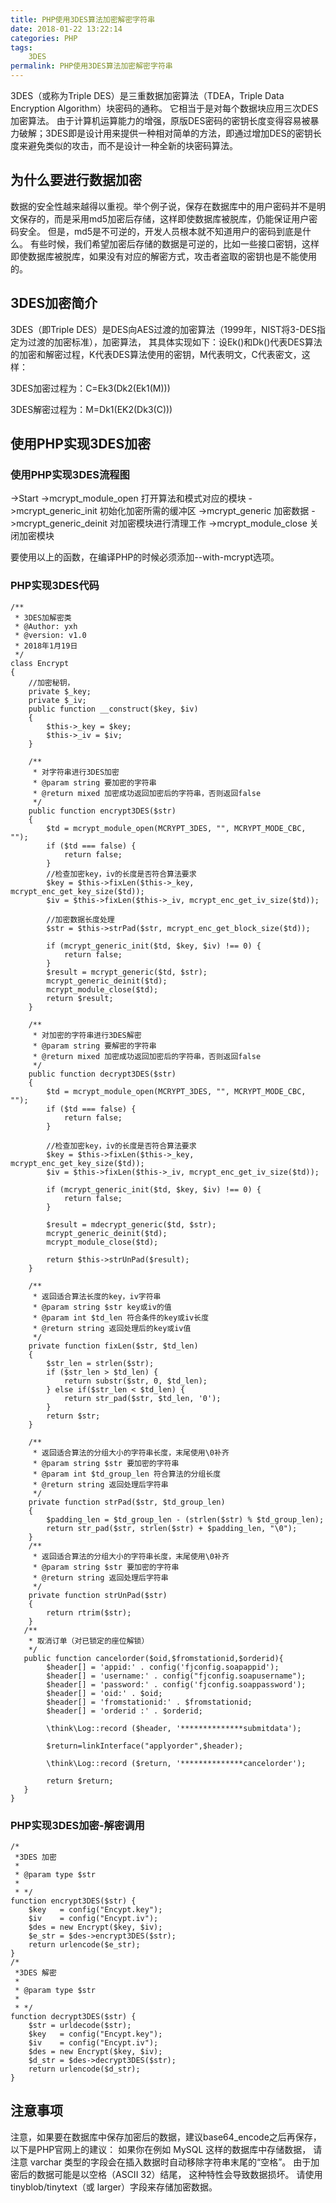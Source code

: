 ```yaml
---
title: PHP使用3DES算法加密解密字符串
date: 2018-01-22 13:22:14
categories: PHP
tags:
	3DES
permalink: PHP使用3DES算法加密解密字符串
---
```

3DES（或称为Triple DES）是三重数据加密算法（TDEA，Triple Data Encryption Algorithm）块密码的通称。
它相当于是对每个数据块应用三次DES加密算法。
由于计算机运算能力的增强，原版DES密码的密钥长度变得容易被暴力破解；3DES即是设计用来提供一种相对简单的方法，即通过增加DES的密钥长度来避免类似的攻击，而不是设计一种全新的块密码算法。
<!-- more -->
## 为什么要进行数据加密
数据的安全性越来越得以重视。举个例子说，保存在数据库中的用户密码并不是明文保存的，而是采用md5加密后存储，这样即使数据库被脱库，仍能保证用户密码安全。
但是，md5是不可逆的，开发人员根本就不知道用户的密码到底是什么。
有些时候，我们希望加密后存储的数据是可逆的，比如一些接口密钥，这样即使数据库被脱库，如果没有对应的解密方式，攻击者盗取的密钥也是不能使用的。
## 3DES加密简介
3DES（即Triple DES）是DES向AES过渡的加密算法（1999年，NIST将3-DES指定为过渡的加密标准），加密算法，
其具体实现如下：设Ek()和Dk()代表DES算法的加密和解密过程，K代表DES算法使用的密钥，M代表明文，C代表密文，这样：

3DES加密过程为：C=Ek3(Dk2(Ek1(M)))

3DES解密过程为：M=Dk1(EK2(Dk3(C)))
## 使用PHP实现3DES加密
### 使用PHP实现3DES流程图
->Start
->mcrypt_module_open 打开算法和模式对应的模块
->mcrypt_generic_init 初始化加密所需的缓冲区
->mcrypt_generic 加密数据
->mcrypt_generic_deinit 对加密模块进行清理工作
->mcrypt_module_close 关闭加密模块

要使用以上的函数，在编译PHP的时候必须添加--with-mcrypt选项。
###  PHP实现3DES代码
```
/**
 * 3DES加解密类
 * @Author: yxh
 * @version: v1.0
 * 2018年1月19日
 */
class Encrypt
{
    //加密秘钥，
    private $_key;
    private $_iv;
    public function __construct($key, $iv)
    {
        $this->_key = $key;
        $this->_iv = $iv;
    }

    /**
     * 对字符串进行3DES加密
     * @param string 要加密的字符串
     * @return mixed 加密成功返回加密后的字符串，否则返回false
     */
    public function encrypt3DES($str)
    {
        $td = mcrypt_module_open(MCRYPT_3DES, "", MCRYPT_MODE_CBC, "");
        if ($td === false) {
            return false;
        }
        //检查加密key，iv的长度是否符合算法要求
        $key = $this->fixLen($this->_key, mcrypt_enc_get_key_size($td));
        $iv = $this->fixLen($this->_iv, mcrypt_enc_get_iv_size($td));

        //加密数据长度处理
        $str = $this->strPad($str, mcrypt_enc_get_block_size($td));

        if (mcrypt_generic_init($td, $key, $iv) !== 0) {
            return false;
        }
        $result = mcrypt_generic($td, $str);
        mcrypt_generic_deinit($td);
        mcrypt_module_close($td);
        return $result;
    }

    /**
     * 对加密的字符串进行3DES解密
     * @param string 要解密的字符串
     * @return mixed 加密成功返回加密后的字符串，否则返回false
     */
    public function decrypt3DES($str)
    {
        $td = mcrypt_module_open(MCRYPT_3DES, "", MCRYPT_MODE_CBC, "");
        if ($td === false) {
            return false;
        }

        //检查加密key，iv的长度是否符合算法要求
        $key = $this->fixLen($this->_key, mcrypt_enc_get_key_size($td));
        $iv = $this->fixLen($this->_iv, mcrypt_enc_get_iv_size($td));

        if (mcrypt_generic_init($td, $key, $iv) !== 0) {
            return false;
        }

        $result = mdecrypt_generic($td, $str);
        mcrypt_generic_deinit($td);
        mcrypt_module_close($td);

        return $this->strUnPad($result);
    }

    /**
     * 返回适合算法长度的key，iv字符串
     * @param string $str key或iv的值
     * @param int $td_len 符合条件的key或iv长度
     * @return string 返回处理后的key或iv值
     */
    private function fixLen($str, $td_len)
    {
        $str_len = strlen($str);
        if ($str_len > $td_len) {
            return substr($str, 0, $td_len);
        } else if($str_len < $td_len) {
            return str_pad($str, $td_len, '0');
        }
        return $str;
    }

    /**
     * 返回适合算法的分组大小的字符串长度，末尾使用\0补齐
     * @param string $str 要加密的字符串
     * @param int $td_group_len 符合算法的分组长度
     * @return string 返回处理后字符串
     */
    private function strPad($str, $td_group_len)
    {
        $padding_len = $td_group_len - (strlen($str) % $td_group_len);
        return str_pad($str, strlen($str) + $padding_len, "\0");
    }
    /**
     * 返回适合算法的分组大小的字符串长度，末尾使用\0补齐
     * @param string $str 要加密的字符串
     * @return string 返回处理后字符串
     */
    private function strUnPad($str)
    {
        return rtrim($str);
    }
   /**
    * 取消订单（对已锁定的座位解锁）
    */
   public function cancelorder($oid,$fromstationid,$orderid){
   		$header[] = 'appid:' . config('fjconfig.soapappid');
		$header[] = 'username:' . config("fjconfig.soapusername");
		$header[] = 'password:' . config('fjconfig.soappassword');
		$header[] = 'oid:' . $oid;
		$header[] = 'fromstationid:' . $fromstationid;
		$header[] = 'orderid :' . $orderid;
			
		\think\Log::record ($header, '**************submitdata');
							
		$return=linkInterface("applyorder",$header);
					
		\think\Log::record ($return, '**************cancelorder');
		
		return $return;
   }
}
```
### PHP实现3DES加密-解密调用
```
/*
 *3DES 加密
 *
 * @param type $str
 *
 * */
function encrypt3DES($str) {
    $key   = config("Encypt.key");
    $iv    = config("Encypt.iv");
    $des = new Encrypt($key, $iv);
    $e_str = $des->encrypt3DES($str);
    return urlencode($e_str);
}
/*
 *3DES 解密
 *
 * @param type $str
 *
 * */
function decrypt3DES($str) {
    $str = urldecode($str);
    $key   = config("Encypt.key");
    $iv    = config("Encypt.iv");
    $des = new Encrypt($key, $iv);
    $d_str = $des->decrypt3DES($str);
    return urlencode($d_str);
}
```
## 注意事项
注意，如果要在数据库中保存加密后的数据，建议base64_encode之后再保存，以下是PHP官网上的建议：
如果你在例如 MySQL 这样的数据库中存储数据， 请注意 varchar 类型的字段会在插入数据时自动移除字符串末尾的“空格”。 
由于加密后的数据可能是以空格（ASCII 32）结尾， 这种特性会导致数据损坏。 
请使用 tinyblob/tinytext（或 larger）字段来存储加密数据。